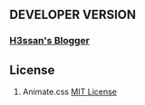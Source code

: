 ## DEVELOPER VERSION
### [H3ssan's Blogger](https://H3ssan.github.io)

## License
1) Animate.css [MIT License](https://github.com/daneden/animate.css/blob/master/LICENSE)

